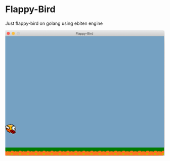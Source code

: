 # Flappy-Bird
Just flappy-bird on golang using ebiten engine

![alt-text](https://github.com/Ishmeet/Flappy-Bird/blob/master/floppy.png)
